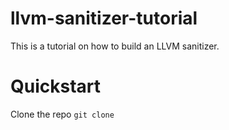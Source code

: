 # llvm-sanitizer-tutorial

This is a tutorial on how to build an LLVM sanitizer. 

# Quickstart 
Clone the repo 
`git clone `
